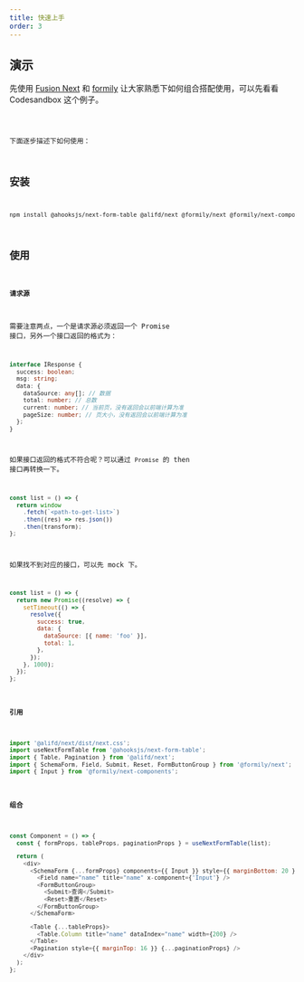 ```yaml
---
title: 快速上手
order: 3
---
```


## 演示

先使用 [Fusion Next](https://fusion.design/pc/component/doc/102) 和 [formily](formilyjs.org) 让大家熟悉下如何组合搭配使用，可以先看看 Codesandbox 这个例子。

<code src="./demo.tsx" inline />

下面逐步描述下如何使用：

## 安装

```sh
npm install @ahooksjs/next-form-table @alifd/next @formily/next @formily/next-components --save
```

## 使用

#### 请求源

需要注意两点，一个是请求源必须返回一个 Promise 接口，另外一个接口返回的格式为：

```ts
interface IResponse {
  success: boolean;
  msg: string;
  data: {
    dataSource: any[]; // 数据
    total: number; // 总数
    current: number; // 当前页，没有返回会以前端计算为准
    pageSize: number; // 页大小，没有返回会以前端计算为准
  };
}
```

如果接口返回的格式不符合呢？可以通过 `Promise` 的 then 接口再转换一下。

```js
const list = () => {
  return window
    .fetch(`<path-to-get-list>`)
    .then((res) => res.json())
    .then(transform);
};
```

如果找不到对应的接口，可以先 mock 下。

```js
const list = () => {
  return new Promise((resolve) => {
    setTimeout(() => {
      resolve({
        success: true,
        data: {
          dataSource: [{ name: 'foo' }],
          total: 1,
        },
      });
    }, 1000);
  });
};
```

#### 引用

```js
import '@alifd/next/dist/next.css';
import useNextFormTable from '@ahooksjs/next-form-table';
import { Table, Pagination } from '@alifd/next';
import { SchemaForm, Field, Submit, Reset, FormButtonGroup } from '@formily/next';
import { Input } from '@formily/next-components';
```

#### 组合

```js
const Component = () => {
  const { formProps, tableProps, paginationProps } = useNextFormTable(list);

  return (
    <div>
      <SchemaForm {...formProps} components={{ Input }} style={{ marginBottom: 20 }} inline>
        <Field name="name" title="name" x-component={'Input'} />
        <FormButtonGroup>
          <Submit>查询</Submit>
          <Reset>重置</Reset>
        </FormButtonGroup>
      </SchemaForm>

      <Table {...tableProps}>
        <Table.Column title="name" dataIndex="name" width={200} />
      </Table>
      <Pagination style={{ marginTop: 16 }} {...paginationProps} />
    </div>
  );
};
```
